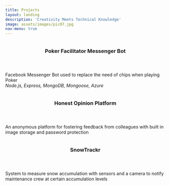 ```yaml
---
title: Projects 
layout: landing
description: 'Creativity Meets Technical Knowledge'
image: assets/images/pic07.jpg
nav-menu: true
---
```


<!-- Main -->
<div id="main">

<!-- One -->
<!-- <section id="one">
	<div class="inner">
		<header class="major">
			<h2>Projects </h2>
		</header>
		<p>Explore different intersts and create projects that can benefit myself</p>
	</div>
</section> --> 

<!-- Two -->
<section id="two" class="spotlights">
	<section>
		<!-- <a href="{% post_url 2020-5-3-bot %}" class="image"> -->
			<img src="{% link assets/images/pokerlogo.png %}" alt="" data-position="center center" />
		<!-- </a> -->
		<div class="content">
			<div class="inner">
				<header class="major">
					<h3>Poker Facilitator Messenger Bot</h3>
				</header>
				<p>Facebook Messenger Bot used to replace the need of chips when playing Poker<br>
				<i>Node.js, Express, MongoDB, Mongoose, Azure</i></p>
				<!-- <ul class="actions">
					<li><a href="{% post_url 2020-5-3-bot %}" class="button">The process</a></li>
				</ul> -->
			</div>
		</div>
	</section>
	<section>
		<!-- <a href="{% post_url 2020-3-14-honestopinionblog %}" class="image"> -->
			<img src="{% link assets/images/laptop.jpg %}" alt="" data-position="top center" />
		<!-- </a> -->
		<div class="content">
			<div class="inner">
				<header class="major">
					<h3>Honest Opinion Platform</h3>
				</header>
				<p>An anonymous platform for fostering feedback from colleagues with built in image storage and password protection</p>
				<!-- <ul class="actions">
					<li><a href="{% post_url 2020-3-14-honestopinionblog %}" class="button">Check it out</a></li>
				</ul> -->
			</div>
		</div>
	</section>
	<section>
		<!-- <a href="https://devpost.com/software/snow-trace-tool" class="image"> -->
			<img src="{% link assets/images/newhacks.jpg %}" alt="" data-position="25% 25%" />
		<!-- </a> -->
		<div class="content">
			<div class="inner">
				<header class="major">
					<h3>SnowTrackr</h3>
				</header>
				<p>System to measure snow accumulation with sensors and a camera to notify maintenance crew at certain accumulation levels </p>
				<!-- <ul class="actions">
					<li><a href="https://devpost.com/software/snow-trace-tool" class="button">Devpost</a></li>
				</ul> -->
			</div>
		</div>
	</section>
	<!-- <section>
		<a href="{% post_url 2018-7-5-supermario %}" class="image">
			<img src="{% link assets/images/MarioThumb.png %}" alt="" data-position="25% 25%" />
		</a>
		<div class="content">
			<div class="inner">
				<header class="major">
					<h3>Super Smash Mario Game</h3>
				</header>
				<p>Storyboard Super Smash style computer game made in Java</p>
				<ul class="actions">
					<li><a href="{% post_url 2018-7-5-supermario %}" class="button">Read more</a></li>
				</ul>
			</div>
		</div>
	</section>
	<section>
		<a href="{% post_url 2017-8-25-make150 %}" class="image">
			<img src="{% link assets/images/make1503.jpg %}" alt="" data-position="25% 25%" />
		</a>
		<div class="content">
			<div class="inner">
				<header class="major">
					<h3>Small but Significant</h3>
				</header>
				<p>Celebrating Canada's 150th Birthday by creating care packages for homeless youth in Toronto</p>
				<ul class="actions">
					<li><a href="{% post_url 2017-8-25-make150 %}" class="button">My Impact</a></li>
				</ul>
			</div>
		</div>
	</section> -->
</section>


</div>
